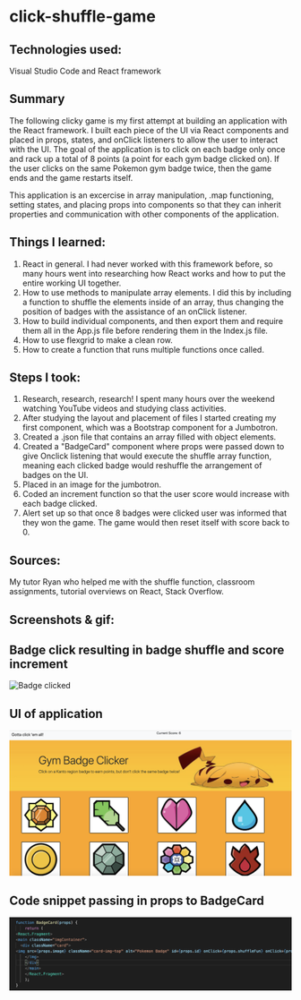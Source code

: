 # click-shuffle-game


## Technologies used:
Visual Studio Code and React framework

## Summary 
The following clicky game is my first attempt at building an application with the React framework. I built each piece of the UI via React components and placed in props, states, and onClick listeners to allow the user to interact with the UI. The goal of the application is to click on each badge only once and rack up a total of 8 points (a point for each gym badge clicked on). If the user clicks on the same Pokemon gym badge twice, then the game ends and the game restarts itself. 

This application is an excercise in array manipulation, .map functioning, setting states, and placing props into components so that they can inherit properties and communication with other components of the application. 

## Things I learned:

1. React in general. I had never worked with this framework before, so many hours went into researching how React works and how to put the entire working UI together. 
2. How to use methods to manipulate array elements. I did this by including a function to shuffle the elements inside of an array, thus changing the position of badges with the assistance of an onClick listener. 
3. How to build individual components, and then export them and require them all in the App.js file before rendering them in the Index.js file.
4. How to use flexgrid to make a clean row. 
5. How to create a function that runs multiple functions once called.

## Steps I took:
1. Research, research, research! I spent many hours over the weekend watching YouTube videos and studying class activities. 
2. After studying the layout and placement of files I started creating my first component, which was a Bootstrap component for a Jumbotron.
3. Created a .json file that contains an array filled with object elements. 
4. Created a "BadgeCard" component where props were passed down to give Onclick listening that would execute the shuffle array function, meaning each clicked badge would reshuffle the arrangement of badges on the UI.
5. Placed in an image for the jumbotron.
6. Coded an increment function so that the user score would increase with each badge clicked. 
7. Alert set up so that once 8 badges were clicked user was informed that they won the game. The game would then reset itself with score back to 0.

## Sources: 
My tutor Ryan who helped me with the shuffle function, classroom assignments, tutorial overviews on React, Stack Overflow.

## Screenshots & gif:

## Badge click resulting in badge shuffle and score increment
![Badge clicked](https://github.com/demonaco/click-shuffle-game/blob/master/click/public/badge.gif)

## UI of application
![UI](https://github.com/demonaco/click-shuffle-game/blob/master/Screen%20Shot%202020-02-19%20at%205.10.54%20PM.png)

## Code snippet passing in props to BadgeCard
![Passing props](https://github.com/demonaco/click-shuffle-game/blob/master/Screen%20Shot%202020-02-19%20at%205.12.16%20PM.png)
